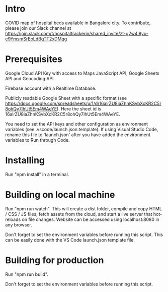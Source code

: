 # Intro
COVID map of hospital beds available in Bangalore city. To contribute, please join our Slack channel at https://join.slack.com/t/hospitaltrackerin/shared_invite/zt-g2w4l8yo-e9YmsmSrEoLdBqTT2xDMqg

# Prerequisites
Google Cloud API Key with access to Maps JavaScript API, Google Sheets API and Geocoding API.

Firebase account with a Realtime Database.

Publicly readable Google Sheet with a specific format (see https://docs.google.com/spreadsheets/u/1/d/16alrZU8iaZhnKSvbXcKR2C5r8ohQy7lhUt5Em4WAeYE). Here the sheet id is 16alrZU8iaZhnKSvbXcKR2C5r8ohQy7lhUt5Em4WAeYE.

You need to set the API keys and other configuration as environment variables (see .vscode/launch.json.template). If using Visual Studio Code, rename this file to 'launch.json' after you have added the environment variables to Run through Code.

# Installing
Run "npm install" in a terminal.

# Building on local machine
Run "npm run watch". This will create a dist folder, compile and copy HTML / CSS / JS files, fetch assets from the cloud, and start a live server that hot-reloads on file changes. Website can be accessed using localhost:8080 in any browser.

Don't forget to set the environment variables before running this script. This can be easily done with the VS Code launch.json template file.

# Building for production
Run "npm run build".

Don't forget to set the environment variables before running this script.
